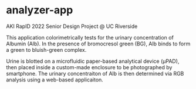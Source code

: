 # analyzer-app
AKI RapID
2022 Senior Design Project @ UC Riverside

This application colorimetrically tests for the urinary concentration of Albumin (Alb). In the presence of bromocresol green (BG), Alb binds to form a green to bluish-green complex. 

Urine is blotted on a microfluidic paper-based analytical device (μPAD), then placed inside a custom-made enclosure to be photographed by smartphone. The urinary concentraiton of Alb is then determined via RGB analysis using a web-based applicaiton.
